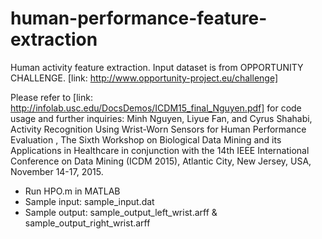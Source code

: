 # human-performance-feature-extraction
Human activity feature extraction. Input dataset is from OPPORTUNITY CHALLENGE. [link: http://www.opportunity-project.eu/challenge]

Please refer to [link: http://infolab.usc.edu/DocsDemos/ICDM15_final_Nguyen.pdf] for code usage and further inquiries: 
Minh Nguyen, Liyue Fan, and Cyrus Shahabi, Activity Recognition Using Wrist-Worn Sensors for Human Performance Evaluation , The Sixth Workshop on Biological Data Mining and its Applications in Healthcare in conjunction with the 14th IEEE International Conference on Data Mining (ICDM 2015), Atlantic City, New Jersey, USA, November 14-17, 2015.

- Run HPO.m in MATLAB
- Sample input: sample_input.dat
- Sample output: sample_output_left_wrist.arff & sample_output_right_wrist.arff
